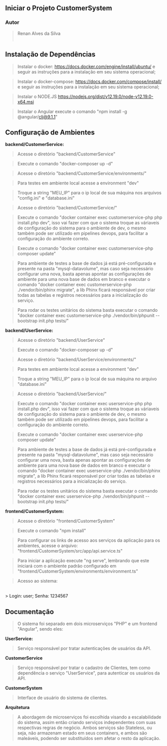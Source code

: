 ## Iniciar o Projeto CustomerSystem

### Autor
   >Renan Alves da Silva
<br><br>

## Instalação de Dependências

> Instalar o docker: https://docs.docker.com/engine/install/ubuntu/ e seguir as instruções para a instalação em seu sistema operacional;

> Instalar o docker-compose: https://docs.docker.com/compose/install/ e seguir as instruções para a instalação em seu sistema operacional;

> Instalar o NODE.JS https://nodejs.org/dist/v12.19.0/node-v12.19.0-x64.msi

> Instalar o Angular execute o comando "npm install -g @angular/cli@9.1.1"

## Configuração de Ambientes

**backend/CustomerService:**

> Acesse o diretório "backend/CustomerService"

> Execute o comando "docker-composer up -d"

> Acesse o diretório "backend/CustomerService/environments/"

> Para testes em ambiente local acesse a environment "dev"

> Troque a string "MEU_IP" para o ip local de sua máquina nos arquivos "config.ini" e "database.ini"

> Acesse o diretório "backend/CustomerService/"

> Execute o comando "docker container exec customerservice-php php install.php dev", isso vai fazer com que o sistema 
> troque as váriaveis de configuração do sistema para o ambiente de dev, 
> o mesmo também pode ser utilizado em pipelines devops, para facilitar a configuração do ambiente correto.

> Execute o comando "docker container exec customerservice-php composer update"

> Para ambiente de testes a base de dados já está pré-configurada e presente na pasta "mysql-datavolume",
> mas caso seja necessário configurar uma nova, basta apenas apontar as configurações de ambiente para uma nova base de dados em branco
> e executar o comando "docker container exec customerservice-php ./vendor/bin/phinx migrate", a lib Phinx ficará responsável por 
> criar todas as tabelas e registros necessários para a inicialização do serviço.

> Para rodar os testes unitários do sistema basta executar o comando "docker container exec customerservice-php ./vendor/bin/phpunit --bootstrap init.php tests/"

**backend/UserService:**

> Acesse o diretório "backend/UserService"

> Execute o comando "docker-composer up -d"

> Acesse o diretório "backend/UserService/environments/"

> Para testes em ambiente local acesse a environment "dev"

> Troque a string "MEU_IP" para o ip local de sua máquina no arquivo "database.ini"

> Acesse o diretório "backend/UserService/"

> Execute o comando "docker container exec userservice-php php install.php dev", isso vai fazer com que o sistema 
> troque as váriaveis de configuração do sistema para o ambiente de dev, 
> o mesmo também pode ser utilizado em pipelines devops, para facilitar a configuração do ambiente correto.

> Execute o comando "docker container exec userservice-php composer update"

> Para ambiente de testes a base de dados já está pré-configurada e presente na pasta "mysql-datavolume",
> mas caso seja necessário configurar uma nova, basta apenas apontar as configurações de ambiente para uma nova base de dados em branco
> e executar o comando "docker container exec userservice-php ./vendor/bin/phinx migrate", a lib Phinx ficará responsável por 
> criar todas as tabelas e registros necessários para a inicialização do serviço.

> Para rodar os testes unitários do sistema basta executar o comando "docker container exec userservice-php ./vendor/bin/phpunit --bootstrap init.php tests/"

**frontend/CustomerSystem:**

> Acesse o diretório "frontend/CustomerSystem"

> Execute o comando "npm install"

> Para configurar os links de acesso aos serviços da aplicação para os ambientes, acesse o arquivo: "frontend/CustomerSystem/src/app/api.service.ts"

> Para iniciar a aplicação execute "ng serve", lembrando que este iniciará com o ambiente padrão configurado em "frontend/CustomerSystem/environments/environment.ts"

> Acesso ao sistema:
<br>
> Login: user; Senha: 1234567

## Documentação

> O sistema foi separado em dois microserviços "PHP" e um frontend "Angular", sendo eles:

**UserService:**
> Serviço responsável por tratar autenticações de usuários da API.

**CustomerService**
> Serviço responsável por tratar o cadastro de Clientes, tem como dependência o serviço "UserService", para autenticar os usuários da API.

**CustomerSystem**
> Interface de usuário do sistema de clientes.

**Arquitetura**
> A abordagem de microserviços foi escolhida visando a escalabilidade do sistema, assim então criando serviços independentes
> com suas respectivas regras de negócio. 
> Ambos serviços são Stateless, ou seja, não armazenam estado em seus containers,
> e ambos são maleáveis, podendo ser substituídos sem afetar o resto da aplicação.
